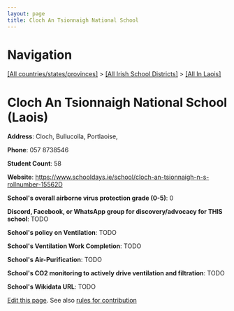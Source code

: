 ```yaml
---
layout: page
title: Cloch An Tsionnaigh National School
---
```

# Navigation

[[All countries/states/provinces]](../../..) > [[All Irish School Districts]](../..) > [[All In Laois]](..)

# Cloch An Tsionnaigh National School (Laois)

**Address**: Cloch, Bullucolla, Portlaoise,

**Phone**: 057 8738546

**Student Count**: 58

**Website**: <https://www.schooldays.ie/school/cloch-an-tsionnaigh-n-s-rollnumber-15562D>

**School's overall airborne virus protection grade (0-5)**: 0

**Discord, Facebook, or WhatsApp group for discovery/advocacy for THIS school**: TODO

**School's policy on Ventilation**: TODO

**School's Ventilation Work Completion**: TODO

**School's Air-Purification**: TODO

**School's CO2 monitoring to actively drive ventilation and filtration**: TODO

**School's Wikidata URL**: TODO


[Edit this page](https://github.com/ventilate-schools/Ireland/edit/main/./Laois/Cloch_An_Tsionnaigh_National_School.md). See also [rules for contribution](../../../contribution-rules/)